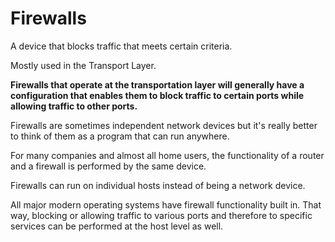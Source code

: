 # Firewalls

A device that blocks traffic that meets certain criteria.

Mostly used in the Transport Layer.

**Firewalls that operate at the transportation layer will generally have a configuration that enables them to block traffic to certain ports while allowing traffic to other ports.**

Firewalls are sometimes independent network devices but it's really better to think of them as a program that can run anywhere.

For many companies and almost all home users, the functionality of a router and a firewall is performed by the same device.

Firewalls can run on individual hosts instead of being a network device.

All major modern operating systems have firewall functionality built in. That way, blocking or allowing traffic to various ports and therefore to specific services can be performed at the host level as well.
